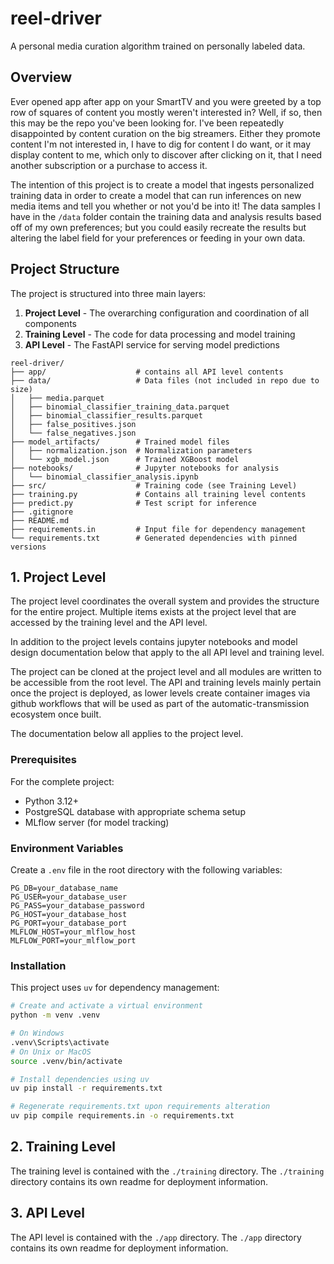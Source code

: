 # reel-driver

A personal media curation algorithm trained on personally labeled data.

## Overview

Ever opened app after app on your SmartTV and you were greeted by a top row of squares of content you mostly weren't interested in? Well, if so, then this may be the repo you've been looking for. I've been repeatedly disappointed by content curation on the big streamers. Either they promote content I'm not interested in, I have to dig for content I do want, or it may display content to me, which only to discover after clicking on it, that I need another subscription or a purchase to access it.

The intention of this project is to create a model that ingests personalized training data in order to create a model that can run inferences on new media items and tell you whether or not you'd be into it! The data samples I have in the `/data` folder contain the training data and analysis results based off of my own preferences; but you could easily recreate the results but altering the label field for your preferences or feeding in your own data.   

## Project Structure

The project is structured into three main layers:

1. **Project Level** - The overarching configuration and coordination of all components
2. **Training Level** - The code for data processing and model training
3. **API Level** - The FastAPI service for serving model predictions


```
reel-driver/
├── app/                    # contains all API level contents
├── data/                   # Data files (not included in repo due to size)
│   ├── media.parquet
│   ├── binomial_classifier_training_data.parquet
│   ├── binomial_classifier_results.parquet
│   ├── false_positives.json
│   └── false_negatives.json
├── model_artifacts/        # Trained model files
│   ├── normalization.json  # Normalization parameters
│   └── xgb_model.json      # Trained XGBoost model
├── notebooks/              # Jupyter notebooks for analysis
│   └── binomial_classifier_analysis.ipynb
├── src/                    # Training code (see Training Level)
├── training.py             # Contains all training level contents
├── predict.py              # Test script for inference
├── .gitignore
├── README.md
├── requirements.in         # Input file for dependency management
└── requirements.txt        # Generated dependencies with pinned versions
```

## 1. Project Level

The project level coordinates the overall system and provides the structure for the entire project. Multiple items exists at the project level that are accessed by the training level and the API level. 

In addition to the project levels contains jupyter notebooks and model design documentation below that apply to the all API level and training level.

The project can be cloned at the project level and all modules are written to be accessible from the root level. The API and training levels mainly pertain once the project is deployed, as lower levels create container images via github workflows that will be used as part of the automatic-transmission ecosystem once built.

The documentation below all applies to the project level.

### Prerequisites

For the complete project:
- Python 3.12+
- PostgreSQL database with appropriate schema setup
- MLflow server (for model tracking)

### Environment Variables

Create a `.env` file in the root directory with the following variables:

```
PG_DB=your_database_name
PG_USER=your_database_user
PG_PASS=your_database_password
PG_HOST=your_database_host
PG_PORT=your_database_port
MLFLOW_HOST=your_mlflow_host
MLFLOW_PORT=your_mlflow_port
```

### Installation

This project uses `uv` for dependency management:

```bash
# Create and activate a virtual environment
python -m venv .venv

# On Windows
.venv\Scripts\activate
# On Unix or MacOS
source .venv/bin/activate

# Install dependencies using uv
uv pip install -r requirements.txt

# Regenerate requirements.txt upon requirements alteration
uv pip compile requirements.in -o requirements.txt
```

## 2. Training Level

The training level is contained with the `./training` directory. The `./training` directory contains its own readme for deployment information.

## 3. API Level

The API level is contained with the `./app` directory. The `./app` directory contains its own readme for deployment information.